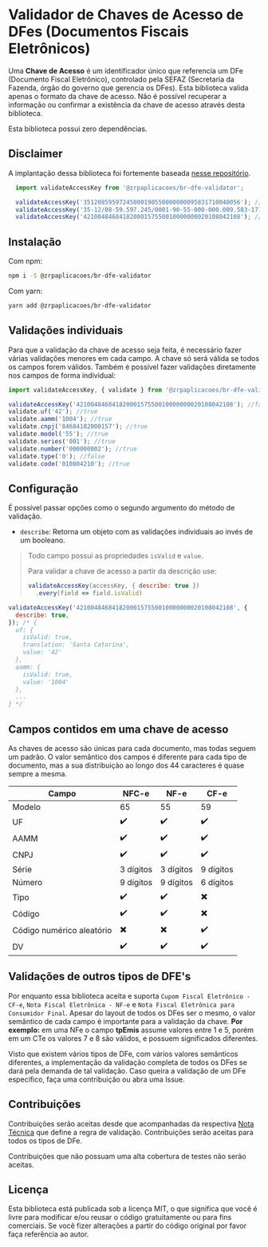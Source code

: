 # Validador de Chaves de Acesso de DFes (Documentos Fiscais Eletrônicos)

Uma **Chave de Acesso** é um identificador único que referencia um DFe (Documento Fiscal Eletrônico), controlado pela SEFAZ (Secretaria da Fazenda, órgão do governo que gerencia os DFes). Esta biblioteca valida apenas o formato da chave de acesso. Não é possível recuperar a informação ou confirmar a existência da chave de acesso através desta biblioteca.

Esta biblioteca possui zero dependências.

## Disclaimer

A implantação dessa biblioteca foi fortemente baseada [nesse repositório](https://github.com/vmarchesin/br-validate-dfe-access-key/tree/master).

```js
  import validateAccessKey from '@zrpaplicacoes/br-dfe-validator';

  validateAccessKey('35120859597245000190550000000095831710040056'); //true
  validateAccessKey('35-12/08-59.597.245/0001-90-55-000-000.009.583-171.004.005-6'); //true
  validateAccessKey('42100484684182000157550010000000020108042108'); //false
```

## Instalação

Com npm:

```bash
npm i -S @zrpaplicacoes/br-dfe-validator
```

Com yarn:

```bash
yarn add @zrpaplicacoes/br-dfe-validator
```

## Validações individuais

Para que a validação da chave de acesso seja feita, é necessário fazer várias validações menores em cada campo. A chave só será válida se todos os campos forem válidos. Também é possível fazer validações diretamente nos campos de forma individual:

```js
import validateAccessKey, { validate } from '@zrpaplicacoes/br-dfe-validator';

validateAccessKey('42100484684182000157550010000000020108042108'); //false
validate.uf('42'); //true
validate.aamm('1004'); //true
validate.cnpj('84684182000157'); //true
validate.model('55'); //true
validate.series('001'); //true
validate.number('000000002'); //true
validate.type('0'); //false
validate.code('010804210'); //true
```


## Configuração

É possível passar opções como o segundo argumento do método de validação.

* `describe`: Retorna um objeto com as validações individuais ao invés de um booleano.
> Todo campo possui as propriedades `isValid` e `value`.
>
> Para validar a chave de acesso a partir da descrição use:
>
> ```js
> validateAccessKey(accessKey, { describe: true })
>   .every(field => field.isValid)
> ```


```js
validateAccessKey('42100484684182000157550010000000020108042108', {
  describe: true,
}); /* {
  uf: {
    isValid: true,
    translation: 'Santa Catarina',
    value: '42'
  },
  aamm: {
    isValid: true,
    value: '1004'
  },
  ...
} */

```

## Campos contidos em uma chave de acesso

As chaves de acesso são únicas para cada documento, mas todas seguem um padrão. O valor semântico dos campos é diferente para cada tipo de documento, mas a sua distribuição ao longo dos 44 caracteres é quase sempre a mesma.

| Campo | NFC-e | NF-e | CF-e |
| --- | --- | --- | --- |
| Modelo | 65 | 55 | 59 |
| UF | ✔️ | ✔️ | ✔️ |
| AAMM | ✔️ | ✔️ | ✔️ |
| CNPJ | ✔️ | ✔️ | ✔️ |
| Série | 3 dígitos | 3 dígitos | 9 dígitos |
| Número | 9 dígitos | 9 dígitos | 6 dígitos |
| Tipo | ✔️ | ✔️ | ✖️ |
| Código | ✔️ | ✔️ | ✖️ |
| Código numérico aleatório | ✖️ | ✖️ | ✔️ |
| DV | ✔️ | ✔️ | ✔️ |


## Validações de outros tipos de DFE's

Por enquanto essa biblioteca aceita e suporta `Cupom Fiscal Eletrônico - CF-e`, `Nota Fiscal Eletrônica - NF-e` e `Nota Fiscal Eletrônica para Consumidor Final`. Apesar do layout de todos os DFes ser o mesmo, o valor semântico de cada campo é importante para a validação da chave.
**Por exemplo:** em uma NFe o campo **tpEmis** assume valores entre 1 e 5, porém em um CTe os valores 7 e 8 são válidos, e possuem significados diferentes.

Visto que existem vários tipos de DFe, com vários valores semânticos diferentes, a implementação da validação completa de todos os DFes se dará pela demanda de tal validação. Caso queira a validação de um DFe específico, faça uma contribuição ou abra uma Issue.

## Contribuições

Contribuições serão aceitas desde que acompanhadas da respectiva [Nota Técnica](http://www.nfe.fazenda.gov.br/portal/listaConteudo.aspx?tipoConteudo=tW+YMyk/50s=) que define a regra de validação. Contribuições serão aceitas para todos os tipos de DFe.

Contribuições que não possuam uma alta cobertura de testes não serão aceitas.

## Licença

Esta biblioteca está publicada sob a licença MIT, o que significa que você é livre para modificar e/ou reusar o código gratuitamente ou para fins comerciais. Se você fizer alterações a partir do código original por favor faça referência ao autor.
